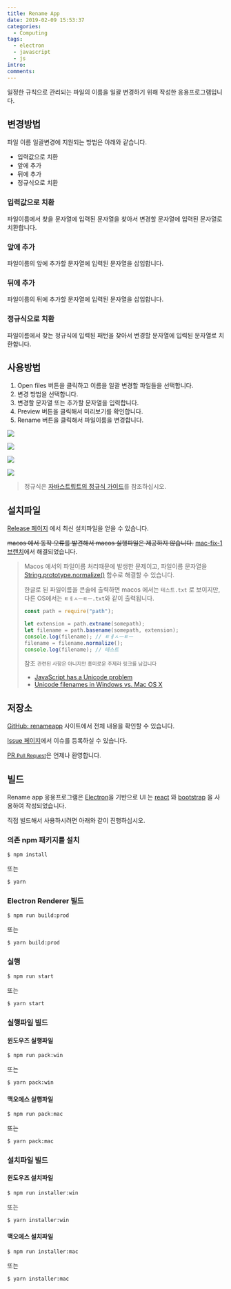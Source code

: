 ```yaml
---
title: Rename App
date: 2019-02-09 15:53:37
categories:
  - Computing
tags:
  - electron
  - javascript
  - js
intro:
comments:
---
```


일정한 규칙으로 관리되는 파일의 이름을 일괄 변경하기 위해 작성한 응용프로그램입니다.

## 변경방법

파일 이름 일괄변경에 지원되는 방법은 아래와 같습니다.

- 입력값으로 치환
- 앞에 추가
- 뒤에 추가
- 정규식으로 치환

### 입력값으로 치환

파일이름에서 찾을 문자열에 입력된 문자열을 찾아서 변경할 문자열에 입력된 문자열로 치환합니다.

### 앞에 추가

파일이름의 앞에 추가할 문자열에 입력된 문자열을 삽입합니다.

### 뒤에 추가

파일이름의 뒤에 추가할 문자열에 입력된 문자열을 삽입합니다.

### 정규식으로 치환

파일이름에서 찾는 정규식에 입력된 패턴을 찾아서 변경할 문자열에 입력된 문자열로 치환합니다.

## 사용방법

1.  Open files 버튼을 클릭하고 이름을 일괄 변경할 파일들을 선택합니다.
2.  변경 방법을 선택합니다.
3.  변경할 문자열 또는 추가할 문자열을 입력합니다.
4.  Preview 버튼을 클릭해서 미리보기를 확인합니다.
5.  Rename 버튼을 클릭해서 파일이름을 변경합니다.

![](./rename-app-001.png)

![](./rename-app-002.png)

![](./rename-app-003.png)

![](./rename-app-004.png)

> 정규식은 [자바스트립트의 정규식 가이드](https://developer.mozilla.org/ko/docs/Web/JavaScript/Guide/%EC%A0%95%EA%B7%9C%EC%8B%9D)를 참조하십시오.

## 설치파일

[Release 페이지](https://github.com/bbonkr/renameapp/releases/latest) 에서 최신 설치파일을 얻을 수 있습니다.

~~macos 에서 동작 오류를 발견해서 macos 실행파일은 제공하지 않습니다.~~ [mac-fix-1 브랜치](https://github.com/bbonkr/renameapp/tree/macos-fix-1)에서 해결되었습니다.

> Macos 에서의 파일이름 처리때문에 발생한 문제이고, 파일이름 문자열을 [String.prototype.normalize()](https://developer.mozilla.org/en-US/docs/Web/JavaScript/Reference/Global_Objects/String/normalize) 함수로 해결할 수 있습니다.
>
> 한글로 된 파일이름을 콘솔에 출력하면 macos 에서는 `테스트.txt` 로 보이지만, 다른 OS에서는 `ㅌㅔㅅㅡㅌㅡ.txt`와 같이 출력됩니다.
>
> ```js
> const path = require("path");
>
> let extension = path.extname(somepath);
> let filename = path.basename(somepath, extension);
> console.log(filename); // ㅌㅔㅅㅡㅌㅡ
> filename = filename.normalize();
> console.log(filename); // 테스트
> ```
>
> 참조 <small>관련된 사항은 아니지만 흥미로운 주제라 링크를 남깁니다</small>
>
> - [JavaScript has a Unicode problem](https://mathiasbynens.be/notes/javascript-unicode)
> - [Unicode filenames in Windows vs. Mac OS X](https://superuser.com/questions/999232/unicode-filenames-in-windows-vs-mac-os-x)

## 저장소

[GitHub: renameapp](https://github.com/bbonkr/renameapp) 사이트에서 전체 내용을 확인할 수 있습니다.

[Issue 페이지](https://github.com/bbonkr/renameapp/issues)에서 이슈를 등록하실 수 있습니다.

[PR <small>Pull Request</small>](https://github.com/bbonkr/renameapp/pulls)은 언제나 환영합니다.

## 빌드

Rename app 응용프로그램은 [Electron](https://electronjs.org/)을 기반으로 UI 는 [react](https://reactjs.org/) 와 [bootstrap](https://getbootstrap.com/) 을 사용하여 작성되었습니다.

직접 빌드해서 사용하시려면 아래와 같이 진행하십시오.

### 의존 npm 패키지를 설치

```bash
$ npm install
```

또는

```bash
$ yarn
```

### Electron Renderer 빌드

```bash
$ npm run build:prod
```

또는

```bash
$ yarn build:prod
```

### 실행

```bash
$ npm run start
```

또는

```bash
$ yarn start
```

### 실행파일 빌드

#### 윈도우즈 실행파일

```bash
$ npm run pack:win
```

또는

```bash
$ yarn pack:win
```

#### 맥오에스 실행파일

```bash
$ npm run pack:mac
```

또는

```bash
$ yarn pack:mac
```

### 설치파일 빌드

#### 윈도우즈 설치파일

```bash
$ npm run installer:win
```

또는

```bash
$ yarn installer:win
```

#### 맥오에스 설치파일

```bash
$ npm run installer:mac
```

또는

```bash
$ yarn installer:mac
```
